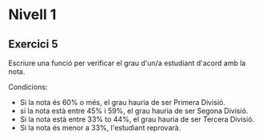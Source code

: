 # Nivell 1
## Exercici 5
Escriure una funció per verificar el grau d'un/a estudiant d'acord amb la nota.

Condicions:
- Si la nota és 60% o més, el grau hauria de ser Primera Divisió.
- si la nota està entre 45% i 59%, el grau hauria de ser Segona Divisió.
- Si la nota està entre 33% to 44%, el grau hauria de ser Tercera Divisió.
- Si la nota és menor a 33%, l'estudiant reprovarà.
